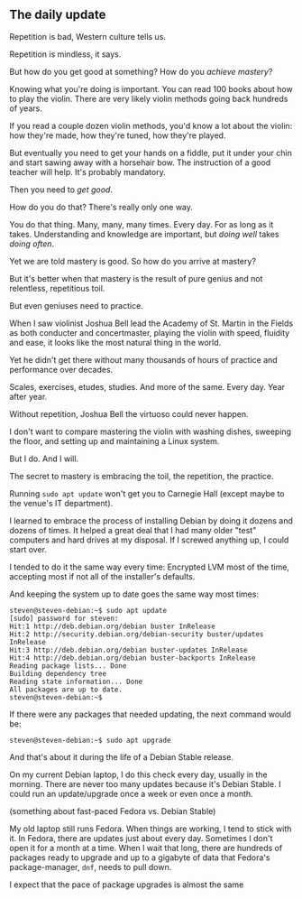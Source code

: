 ## The daily update

Repetition is bad, Western culture tells us.

Repetition is mindless, it says.

But how do you get good at something? How do you _achieve mastery_?

Knowing what you're doing is important. You can read 100 books about how to play the violin. There are very likely violin methods going back hundreds of years.

If you read a couple dozen violin methods, you'd know a lot about the violin: how they're made, how they're tuned, how they're played.

But eventually you need to get your hands on a fiddle, put it under your chin and start sawing away with a horsehair bow. The instruction of a good teacher will help. It's probably mandatory.

Then you need to _get good_.

How do you do that? There's really only one way.

You do that thing. Many, many, many times. Every day. For as long as it takes. Understanding and knowledge are important, but _doing well_ takes _doing often_.

Yet we are told mastery is good. So how do you arrive at mastery?

But it's better when that mastery is the result of pure genius and not relentless, repetitious toil.

But even geniuses need to practice. 

When I saw violinist Joshua Bell lead the Academy of St. Martin in the Fields as both conducter and concertmaster, playing the violin with speed, fluidity and ease, it looks like the most natural thing in the world.

Yet he didn't get there without many thousands of hours of practice and performance over decades.

Scales, exercises, etudes, studies. And more of the same. Every day. Year after year.

Without repetition, Joshua Bell the virtuoso could never happen.

I don't want to compare mastering the violin with washing dishes, sweeping the floor, and setting up and maintaining a Linux system.

But I do. And I will.

The secret to mastery is embracing the toil, the repetition, the practice.

Running `sudo apt update` won't get you to Carnegie Hall (except maybe to the venue's IT department).

I learned to embrace the process of installing Debian by doing it dozens and dozens of times. It helped a great deal that I had many older "test" computers and hard drives at my disposal. If I screwed anything up, I could start over.

I tended to do it the same way every time: Encrypted LVM most of the time, accepting most if not all of the installer's defaults.

And keeping the system up to date goes the same way most times:

```
steven@steven-debian:~$ sudo apt update
[sudo] password for steven: 
Hit:1 http://deb.debian.org/debian buster InRelease
Hit:2 http://security.debian.org/debian-security buster/updates InRelease
Hit:3 http://deb.debian.org/debian buster-updates InRelease
Hit:4 http://deb.debian.org/debian buster-backports InRelease
Reading package lists... Done
Building dependency tree       
Reading state information... Done
All packages are up to date.
steven@steven-debian:~$
```

If there were any packages that needed updating, the next command would be:

```
steven@steven-debian:~$ sudo apt upgrade
```

And that's about it during the life of a Debian Stable release.

On my current Debian laptop, I do this check every day, usually in the morning. There are never too many updates because it's Debian Stable. I could run an update/upgrade once a week or even once a month. 

(something about fast-paced Fedora vs. Debian Stable)

My old laptop still runs Fedora. When things are working, I tend to stick with it. In Fedora, there are updates just about every day. Sometimes I don't open it for a month at a time. When I wait that long, there are hundreds of packages ready to upgrade and up to a gigabyte of data that Fedora's package-manager, `dnf`, needs to pull down.

I expect that the pace of package upgrades is almost the same 



